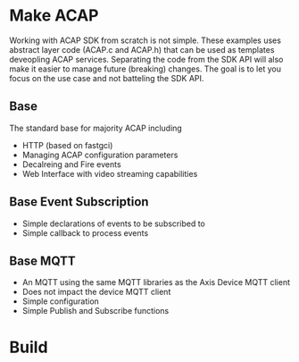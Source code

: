 # Make ACAP
Working with ACAP SDK from scratch is not simple.  These examples uses abstract layer code (ACAP.c and ACAP.h) that can be used as templates deveopling ACAP services.  Separating the code from the SDK API will also make it easier to manage future (breaking) changes.
The goal is to let you focus on the use case and not batteling the SDK API.

## Base
The standard base for majority ACAP including
- HTTP (based on fastgci)
- Managing ACAP configuration parameters
- Decalreing and Fire events
- Web Interface with video streaming capabilities

## Base Event Subscription
- Simple declarations of events to be subscribed to
- Simple callback to process events

## Base MQTT
- An MQTT using the same MQTT libraries as the Axis Device MQTT client
- Does not impact the device MQTT client
- Simple configuration
- Simple Publish and Subscribe functions

# Build
